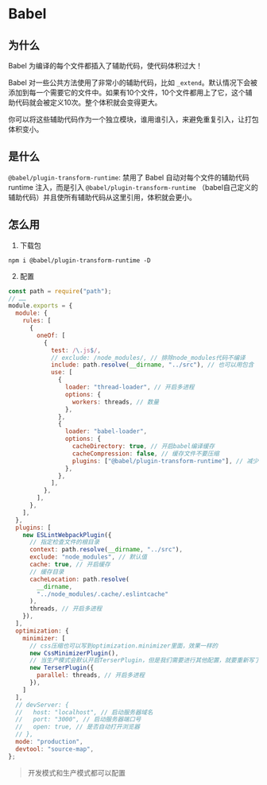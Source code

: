 # Babel

## 为什么

Babel 为编译的每个文件都插入了辅助代码，使代码体积过大！

Babel 对一些公共方法使用了非常小的辅助代码，比如 `_extend`。默认情况下会被添加到每一个需要它的文件中。如果有10个文件，10个文件都用上了它，这个辅助代码就会被定义10次。整个体积就会变得更大。

你可以将这些辅助代码作为一个独立模块，谁用谁引入，来避免重复引入，让打包体积变小。

## 是什么

`@babel/plugin-transform-runtime`: 禁用了 Babel 自动对每个文件的辅助代码 runtime 注入，而是引入 `@babel/plugin-transform-runtime` （babel自己定义的辅助代码）并且使所有辅助代码从这里引用，体积就会更小。

## 怎么用

1. 下载包

  ```text
  npm i @babel/plugin-transform-runtime -D
  ```

2. 配置

  ```javascript
  const path = require("path");
  // ……
  module.exports = {
    module: {
      rules: [
        {
          oneOf: [
            {
              test: /\.js$/,
              // exclude: /node_modules/, // 排除node_modules代码不编译
              include: path.resolve(__dirname, "../src"), // 也可以用包含
              use: [
                {
                  loader: "thread-loader", // 开启多进程
                  options: {
                    workers: threads, // 数量
                  },
                },
                {
                  loader: "babel-loader",
                  options: {
                    cacheDirectory: true, // 开启babel编译缓存
                    cacheCompression: false, // 缓存文件不要压缩
                    plugins: ["@babel/plugin-transform-runtime"], // 减少代码体积
                  },
                },
              ],
            },
          ],
        },
      ],
    },
    plugins: [
      new ESLintWebpackPlugin({
        // 指定检查文件的根目录
        context: path.resolve(__dirname, "../src"),
        exclude: "node_modules", // 默认值
        cache: true, // 开启缓存
        // 缓存目录
        cacheLocation: path.resolve(
          __dirname,
          "../node_modules/.cache/.eslintcache"
        ),
        threads, // 开启多进程
      }),
    ],
    optimization: {
      minimizer: [
        // css压缩也可以写到optimization.minimizer里面，效果一样的
        new CssMinimizerPlugin(),
        // 当生产模式会默认开启TerserPlugin，但是我们需要进行其他配置，就要重新写了
        new TerserPlugin({
          parallel: threads, // 开启多进程
        }),
      ]
    ],
    // devServer: {
    //   host: "localhost", // 启动服务器域名
    //   port: "3000", // 启动服务器端口号
    //   open: true, // 是否自动打开浏览器
    // },
    mode: "production",
    devtool: "source-map",
  };
  ```

> 开发模式和生产模式都可以配置